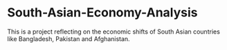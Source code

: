 # South-Asian-Economy-Analysis
This is a project reflecting on the economic shifts of South Asian countries like Bangladesh, Pakistan and Afghanistan. 
